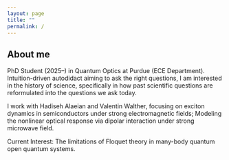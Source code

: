 ```yaml
---
layout: page
title: ""
permalink: /
---
```


## About me

PhD Student (2025–) in Quantum Optics at Purdue (ECE Department). Intuition-driven autodidact aiming to ask the right questions, I am interested in the history of science, specifically in how past scientific questions are reformulated into the questions we ask today.

I work with Hadiseh Alaeian and Valentin Walther, focusing on exciton dynamics in semiconductors under strong electromagnetic fields; Modeling the nonlinear optical response via dipolar interaction under strong microwave field.

Current Interest: The limitations of Floquet theory in many-body quantum open quantum systems.
